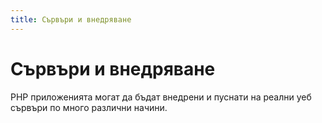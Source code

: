```yaml
---
title: Сървъри и внедряване
---
```

# Сървъри и внедряване

PHP приложенията могат да бъдат внедрени и пуснати на реални уеб сървъри по много различни начини.
